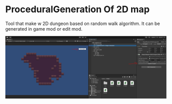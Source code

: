 # ProceduralGeneration Of 2D map

Tool that make w 2D dungeon based on random walk algorithm. It can be generated in game mod or edit mod.

![](https://github.com/jeti20/Procedural-Generation-of-2D-map/blob/main/Media/png1.PNG)

